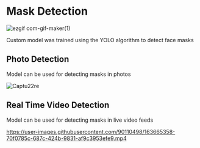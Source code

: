 # Mask Detection

![ezgif com-gif-maker(1)](https://user-images.githubusercontent.com/90110498/163665926-174ada17-8238-4764-88f2-c8c8500bad32.gif)

Custom model was trained using the YOLO algorithm to detect face masks
## Photo Detection
Model can be used for detecting masks in photos

![Captu22re](https://user-images.githubusercontent.com/90110498/163667261-5c3de139-70c3-4034-892f-548266988a74.JPG)



## Real Time Video Detection
Model can be used for detecting masks in live video feeds





https://user-images.githubusercontent.com/90110498/163665358-70f0785c-687c-424b-9831-af9c3953efe9.mp4

